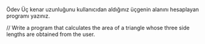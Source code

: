 Ödev
Üç kenar uzunluğunu kullanıcıdan aldığınız üçgenin alanını hesaplayan programı yazınız.

//
Write a program that calculates the area of a triangle whose three side lengths are obtained from the user.